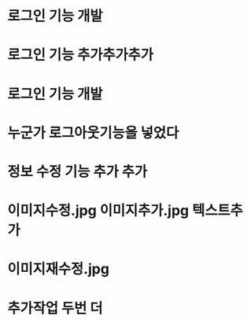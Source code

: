 
# 로그인 기능 개발
# 로그인 기능 추가추가추가

# 로그인 기능 개발
# 누군가 로그아웃기능을 넣었다

# 정보 수정 기능 추가 추가

# 이미지수정.jpg 이미지추가.jpg 텍스트추가

# 이미지재수정.jpg
# 추가작업 두번 더
